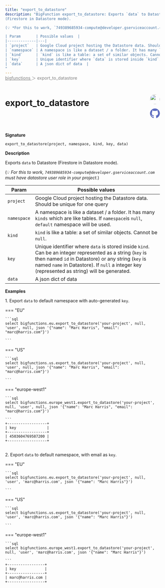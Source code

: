 ```yaml
---
title: "export_to_datastore"
description: "BigFunction export_to_datastore: Exports `data` to Datastore
(Firestore in Datastore mode).

(💡 *For this to work, `749389685934-compute@developer.gserviceaccount.com` must have datastore user role in your project.*)

| Param       | Possible values  |
|-------------|---|
| `project`   | Google Cloud project hosting the Datastore data. Should be unique for one query  |
| `namespace` | A namespace is like a dataset / a folder. It has many `kinds` which are like tables. If `namespace`is `null`, `default` namespace will be used. |
| `kind`      | `kind` is like a table: a set of similar objects. Cannot be `null`. |
| `key`       | Unique identifier where `data` is stored inside `kind`. Can be an integer represented as a string (`key` is then named `id` in Datastore) or any string (`key` is named `name` in Datastore). If `null` a integer key (represented as string) will be generated. |
| `data`      | A json dict of data  |
"
---
```


<span style="color: gray; position: relative; top: -1rem">
  <a href=".." style="color: gray">bigfunctions </a> ＞ export_to_datastore
</span>

# export_to_datastore


<div style="position: relative; top: -4rem; margin-bottom:  -2rem; text-align: right; z-index: 9999;">
  
  <a href="https://www.linkedin.com/in/el-walid/" title="Author: El-Walid" target="_blank">
    <img src="https://media.licdn.com/dms/image/C4E03AQH6oIAxScy4gw/profile-displayphoto-shrink_800_800/0/1654708759415?e=1691625600&v=beta&t=U6Tgwl4JWamN4qYDJP2b498aJt5thWog84-qnbkz0bU" width="32" style=" border-radius: 50% !important">
  </a>
  
  <a href="export_to_datastore.yaml" title="Edit on GitHub" target="_blank"><svg xmlns="http://www.w3.org/2000/svg" width="32" height="32" viewBox="0 0 24 24"><path fill="#5d6cc0" d="M12 0c-6.626 0-12 5.373-12 12 0 5.302 3.438 9.8 8.207 11.387.599.111.793-.261.793-.577v-2.234c-3.338.726-4.033-1.416-4.033-1.416-.546-1.387-1.333-1.756-1.333-1.756-1.089-.745.083-.729.083-.729 1.205.084 1.839 1.237 1.839 1.237 1.07 1.834 2.807 1.304 3.492.997.107-.775.418-1.305.762-1.604-2.665-.305-5.467-1.334-5.467-5.931 0-1.311.469-2.381 1.236-3.221-.124-.303-.535-1.524.117-3.176 0 0 1.008-.322 3.301 1.23.957-.266 1.983-.399 3.003-.404 1.02.005 2.047.138 3.006.404 2.291-1.552 3.297-1.23 3.297-1.23.653 1.653.242 2.874.118 3.176.77.84 1.235 1.911 1.235 3.221 0 4.609-2.807 5.624-5.479 5.921.43.372.823 1.102.823 2.222v3.293c0 .319.192.694.801.576 4.765-1.589 8.199-6.086 8.199-11.386 0-6.627-5.373-12-12-12z"/></svg></a>
</div>



**Signature** 
```
export_to_datastore(project, namespace, kind, key, data)
```

**Description**

Exports `data` to Datastore
(Firestore in Datastore mode).

(💡 *For this to work, `749389685934-compute@developer.gserviceaccount.com` must have datastore user role in your project.*)

| Param       | Possible values  |
|-------------|---|
| `project`   | Google Cloud project hosting the Datastore data. Should be unique for one query  |
| `namespace` | A namespace is like a dataset / a folder. It has many `kinds` which are like tables. If `namespace`is `null`, `default` namespace will be used. |
| `kind`      | `kind` is like a table: a set of similar objects. Cannot be `null`. |
| `key`       | Unique identifier where `data` is stored inside `kind`. Can be an integer represented as a string (`key` is then named `id` in Datastore) or any string (`key` is named `name` in Datastore). If `null` a integer key (represented as string) will be generated. |
| `data`      | A json dict of data  |






**Examples**



<span style="color: var(--md-typeset-a-color);">1. Export `data` to default namespace with auto-generated `key`.</span>









=== "EU"

    ```sql
    select bigfunctions.eu.export_to_datastore('your-project', null, 'user', null, json '{"name": "Marc Harris", "email": "marc@harris.com"}')
    
    ```




=== "US"

    ```sql
    select bigfunctions.us.export_to_datastore('your-project', null, 'user', null, json '{"name": "Marc Harris", "email": "marc@harris.com"}')
    
    ```




=== "europe-west1"

    ```sql
    select bigfunctions.europe_west1.export_to_datastore('your-project', null, 'user', null, json '{"name": "Marc Harris", "email": "marc@harris.com"}')
    
    ```









<pre style="margin-top: -1rem;">
<code style="padding-top: 0px; padding-bottom: 0px;">+------------------+
| key              |
+------------------+
| 4503604769587200 |
+------------------+
</code>
</pre>









<span style="color: var(--md-typeset-a-color);">2. Export `data` to default namespace, with email as `key`.</span>









=== "EU"

    ```sql
    select bigfunctions.eu.export_to_datastore('your-project', null, 'user', 'marc@harris.com', json '{"name": "Marc Harris"}')
    
    ```




=== "US"

    ```sql
    select bigfunctions.us.export_to_datastore('your-project', null, 'user', 'marc@harris.com', json '{"name": "Marc Harris"}')
    
    ```




=== "europe-west1"

    ```sql
    select bigfunctions.europe_west1.export_to_datastore('your-project', null, 'user', 'marc@harris.com', json '{"name": "Marc Harris"}')
    
    ```









<pre style="margin-top: -1rem;">
<code style="padding-top: 0px; padding-bottom: 0px;">+-----------------+
| key             |
+-----------------+
| marc@harris.com |
+-----------------+
</code>
</pre>









